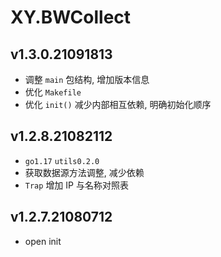 # XY.BWCollect

## v1.3.0.21091813

- 调整 `main` 包结构, 增加版本信息
- 优化 `Makefile` 
- 优化 `init()` 减少内部相互依赖, 明确初始化顺序

## v1.2.8.21082112

- `go1.17` `utils0.2.0`
- 获取数据源方法调整, 减少依赖
- `Trap` 增加 IP 与名称对照表

## v1.2.7.21080712

- open init
